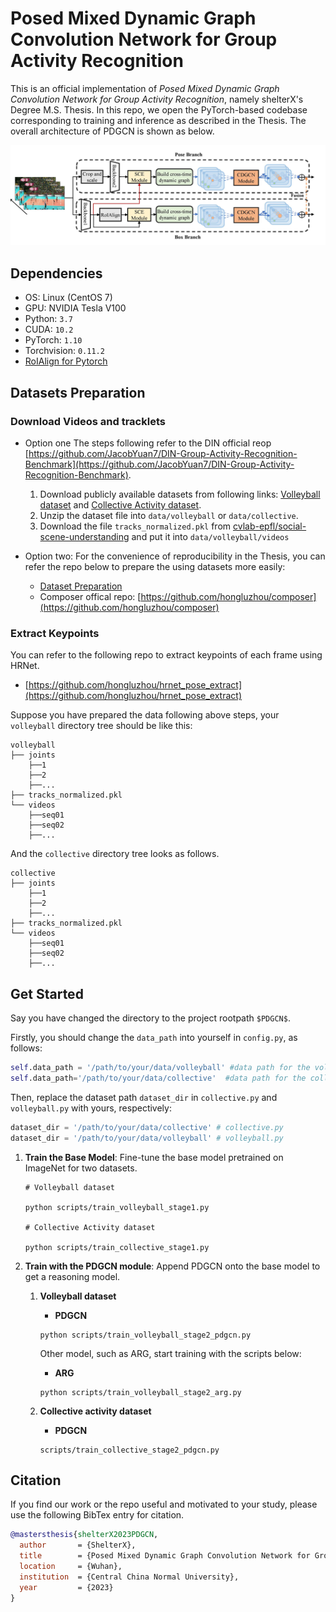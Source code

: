 
# Posed Mixed Dynamic Graph Convolution Network for Group Activity Recognition

This is an official implementation of *Posed Mixed Dynamic Graph Convolution Network for Group Activity Recognition*, namely shelterX's Degree M.S. Thesis. In this repo, we open the PyTorch-based codebase corresponding to training and inference as described in the Thesis. The overall architecture of PDGCN is shown as below.

![overall framwork of PDGCN](figures/PDGCN.jpg)

## Dependencies

- OS: Linux (CentOS 7)
- GPU: NVIDIA Tesla V100
- Python: `3.7`
- CUDA: `10.2`
- PyTorch: `1.10`
- Torchvision: `0.11.2`
- [RoIAlign for Pytorch](https://github.com/longcw/RoIAlign.pytorch)

## Datasets Preparation

### Download Videos and tracklets

- Option one
The steps following refer to the DIN official reop [https://github.com/JacobYuan7/DIN-Group-Activity-Recognition-Benchmark](https://github.com/JacobYuan7/DIN-Group-Activity-Recognition-Benchmark).

    1. Download publicly available datasets from following links: [Volleyball dataset](http://vml.cs.sfu.ca/wp-content/uploads/volleyballdataset/volleyball.zip) and [Collective Activity dataset](http://vhosts.eecs.umich.edu/vision//ActivityDataset.zip).
    2. Unzip the dataset file into `data/volleyball` or `data/collective`.
    3. Download the file `tracks_normalized.pkl` from [cvlab-epfl/social-scene-understanding](https://raw.githubusercontent.com/wjchaoGit/Group-Activity-Recognition/master/data/volleyball/tracks_normalized.pkl) and put it into `data/volleyball/videos`

- Option two:
For the convenience of reproducibility in the Thesis, you can refer the repo below to prepare the using datasets more easily:
  - [Dataset Preparation](https://github.com/hongluzhou/composer#dataset-preparation)
  - Composer offical repo: [https://github.com/hongluzhou/composer](https://github.com/hongluzhou/composer)

### Extract Keypoints

You can refer to the following repo to extract keypoints of each frame using HRNet.

- [https://github.com/hongluzhou/hrnet_pose_extract](https://github.com/hongluzhou/hrnet_pose_extract)

Suppose you have prepared the data following above steps, your `volleyball` directory tree should be like this:

```shell
volleyball
├── joints
    ├──1
    ├──2
    ├──...
├── tracks_normalized.pkl
└── videos
    ├──seq01
    ├──seq02
    ├──...
```

And the `collective` directory tree looks as follows.

```shell
collective
├── joints
    ├──1
    ├──2
    ├──...
├── tracks_normalized.pkl
└── videos
    ├──seq01
    ├──seq02
    ├──...
```

## Get Started

Say you have changed the directory to the project rootpath `$PDGCN$`.

Firstly, you should change the `data_path` into yourself in `config.py`, as follows:

```python
self.data_path = '/path/to/your/data/volleyball' #data path for the volleyball dataset
self.data_path='/path/to/your/data/collective'  #data path for the collective dataset
```

Then, replace the dataset path `dataset_dir` in `collective.py` and `volleyball.py` with yours, respectively:

```python
dataset_dir = '/path/to/your/data/collective' # collective.py
dataset_dir = '/path/to/your/data/volleyball' # volleyball.py
```

1. **Train the Base Model**: Fine-tune the base model pretrained on ImageNet for two datasets.

    ```shell
    # Volleyball dataset
    
    python scripts/train_volleyball_stage1.py
    
    # Collective Activity dataset
     
    python scripts/train_collective_stage1.py
    ```

2. **Train with the PDGCN module**: Append PDGCN onto the base model to get a reasoning model.
    1. **Volleyball dataset**

        - **PDGCN**

        ```shell
        python scripts/train_volleyball_stage2_pdgcn.py
        ```

        Other model, such as ARG, start training with the scripts below:
       - **ARG**

        ```shell
        python scripts/train_volleyball_stage2_arg.py
        ```

    2. **Collective activity dataset**

        - **PDGCN**

        ```shell
        scripts/train_collective_stage2_pdgcn.py
        ```

## Citation

If you find our work or the repo useful and motivated to your study, please use the following BibTex entry for citation.

```bibTex
@mastersthesis{shelterX2023PDGCN,
  author       = {ShelterX},
  title        = {Posed Mixed Dynamic Graph Convolution Network for Group Activity Recognition},
  location     = {Wuhan},
  institution  = {Central China Normal University},
  year         = {2023}
}
```
